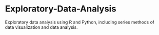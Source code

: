 # Exploratory-Data-Analysis
Exploratory data analysis using R and Python, including series methods of data visualization and data analysis.
